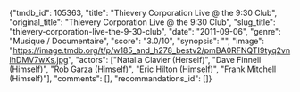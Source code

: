 {"tmdb_id": 105363, "title": "Thievery Corporation Live @ the 9:30 Club", "original_title": "Thievery Corporation Live @ the 9:30 Club", "slug_title": "thievery-corporation-live-the-9-30-club", "date": "2011-09-06", "genre": "Musique / Documentaire", "score": "3.0/10", "synopsis": "", "image": "https://image.tmdb.org/t/p/w185_and_h278_bestv2/pmBA0RFNQTI9tyq2vnIhDMV7wXs.jpg", "actors": ["Natalia Clavier (Herself)", "Dave Finnell (Himself)", "Rob Garza (Himself)", "Eric Hilton (Himself)", "Frank Mitchell (Himself)"], "comments": [], "recommandations_id": []}
